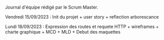 Journal d'équipe rédigé par le Scrum Master. 

Vendredi 15/09/2023 : Init du projet + user story + reflection arborescance 

Lundi 18/09/2023 : Expression des routes et requete HTTP + wireframes + charte graphique + MCD + MLD + Debut des maquettes